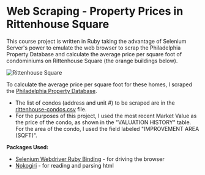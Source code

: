 # Web Scraping - Property Prices in Rittenhouse Square
This course project is written in Ruby taking the advantage of Selenium Server's power to emulate the web browser to scrap the Philadelphia Property Database and calculate the average price per square foot of condominiums on Rittenhouse Square (the orange buildings below).

![Rittenhouse Square](https://blueshift.io/rittenhouse.png "Rittenhouse Square Condominiums")

To calculate the average price per square foot for these homes, I scraped the [Philadelphia Property Database](http://property.phila.gov/).
- The list of condos (address and unit #) to be scraped are in the [rittenhouse-condos.csv](https://github.com/MUSA-620-Fall-2017/MUSA-620-Week-3/blob/master/rittenhouse-condos.csv) file.
- For the purposes of this project, I used the most recent Market Value as the price of the condo, as shown in the "VALUATION HISTORY" table. For the area of the condo, I used the field labeled "IMPROVEMENT AREA (SQFT)".

**Packages Used:**
- [Selenium Webdriver Ruby Binding](https://rubygems.org/gems/selenium-webdriver) - for driving the browser
- [Nokogiri](https://github.com/sparklemotion/nokogiri) - for reading and parsing html
